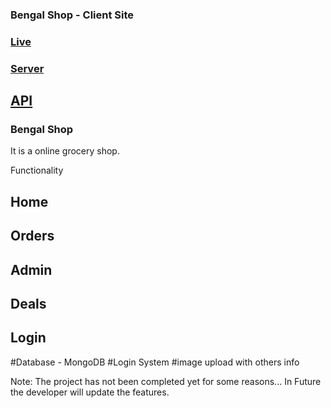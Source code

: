 ### Bengal Shop - Client Site

### [Live](https://bengalshop-buy.web.app/home)
### [Server](https://github.com/sunjid-git/bengal-shop-server)
## [API](https://obscure-mountain-99784.herokuapp.com/events)

### Bengal Shop 
It is a online grocery shop. 

Functionality
## Home
## Orders
## Admin
## Deals
## Login

#Database - MongoDB 
#Login System
#image upload with others info

Note: The project has not been completed yet for some reasons...
In Future the developer will update the features.
